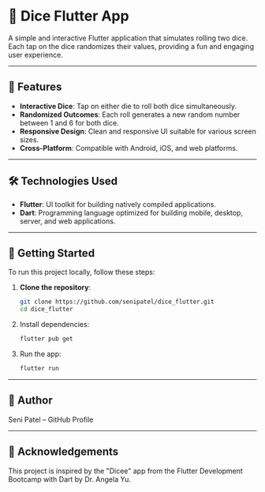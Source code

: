 # 🎲 Dice Flutter App

A simple and interactive Flutter application that simulates rolling two dice. Each tap on the dice randomizes their values, providing a fun and engaging user experience.

---

## 📱 Features

- **Interactive Dice**: Tap on either die to roll both dice simultaneously.
- **Randomized Outcomes**: Each roll generates a new random number between 1 and 6 for both dice.
- **Responsive Design**: Clean and responsive UI suitable for various screen sizes.
- **Cross-Platform**: Compatible with Android, iOS, and web platforms.

---

## 🛠️ Technologies Used

- **Flutter**: UI toolkit for building natively compiled applications.
- **Dart**: Programming language optimized for building mobile, desktop, server, and web applications.

---

## 🚀 Getting Started

To run this project locally, follow these steps:

1. **Clone the repository**:

   ```bash
   git clone https://github.com/senipatel/dice_flutter.git
   cd dice_flutter

2. Install dependencies:
   ```bash
   flutter pub get

3. Run the app:
   ```bash
   flutter run

---

## 👤 Author
Seni Patel – GitHub Profile

---

## 🙌 Acknowledgements
This project is inspired by the "Dicee" app from the Flutter Development Bootcamp with Dart by Dr. Angela Yu.
